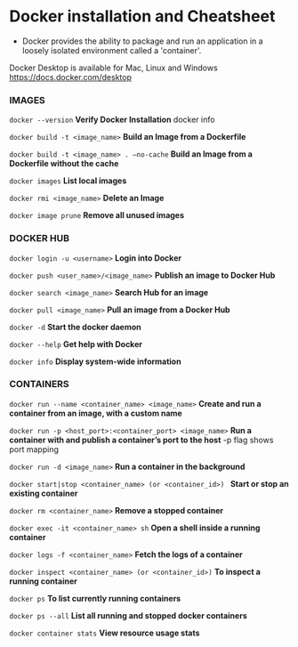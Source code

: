 # Docker installation and Cheatsheet

- Docker provides the ability to package and run an application in a loosely isolated environment called a 'container'.

Docker Desktop is available for Mac, Linux and Windows
https://docs.docker.com/desktop

### IMAGES
```docker --version```         **Verify Docker Installation**
docker info

```docker build -t <image_name>```       **Build an Image from a Dockerfile**

```docker build -t <image_name> . –no-cache```        **Build an Image from a Dockerfile without the cache**

```docker images```         **List local images**

```docker rmi <image_name>```           **Delete an Image**

```docker image prune```          **Remove all unused images**

### DOCKER HUB

```docker login -u <username>```         **Login into Docker**

```docker push <user_name>/<image_name>```         **Publish an image to Docker Hub**

```docker search <image_name>```             **Search Hub for an image**

```docker pull <image_name>```               **Pull an image from a Docker Hub**

```docker -d```             **Start the docker daemon**

```docker --help```          **Get help with Docker**

```docker info```         **Display system-wide information**

### CONTAINERS

```docker run --name <container_name> <image_name>```        **Create and run a container from an image, with a custom name**

```docker run -p <host_port>:<container_port> <image_name>```         **Run a container with and publish a container’s port to the host**
-p flag shows port mapping

```docker run -d <image_name>```          **Run a container in the background**

```docker start|stop <container_name> (or <container_id>) ```           **Start or stop an existing container**

```docker rm <container_name>```          **Remove a stopped container**

```docker exec -it <container_name> sh```          **Open a shell inside a running container**

```docker logs -f <container_name>```          **Fetch the logs of a container**

```docker inspect <container_name> (or <container_id>)```            **To inspect a running container**

```docker ps```             **To list currently running containers**

```docker ps --all```            **List all running and stopped docker containers**

```docker container stats```         **View resource usage stats**
